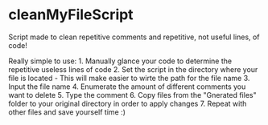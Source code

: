 # cleanMyFileScript
Script made to clean repetitive comments and repetitive, not useful lines, of code!

Really simple to use:
	1. Manually glance your code to determine the repetitive useless lines of code
	2. Set the script in the directory where your file is located - This will make easier to wirte the path for the file name
	3. Input the file name
	4. Enumerate the amount of different comments you want to delete
	5. Type the comment
	6. Copy files from the "Gnerated files" folder to your original directory in order to apply changes
	7. Repeat with other files and save yourself time :)
